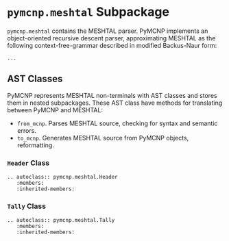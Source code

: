 # `pymcnp.meshtal` Subpackage

`pymcnp.meshtal` contains the MESHTAL parser. PyMCNP implements an object-oriented recursive
descent parser, approximating MESHTAL as the following context-free-grammar described in modified Backus-Naur form:

```
...
```

## AST Classes

PyMCNP represents MESHTAL non-terminals with AST classes and stores them in nested subpackages.
These AST class have methods for translating between PyMCNP and MESHTAL:

* `from_mcnp`. Parses MESHTAL source, checking for syntax and semantic errors.
* `to_mcnp`. Generates MESHTAL source from PyMCNP objects, reformatting.

### `Header` Class

```{eval-rst}
.. autoclass:: pymcnp.meshtal.Header
   :members:
   :inherited-members:
```

### `Tally` Class

```{eval-rst}
.. autoclass:: pymcnp.meshtal.Tally
   :members:
   :inherited-members:
```
